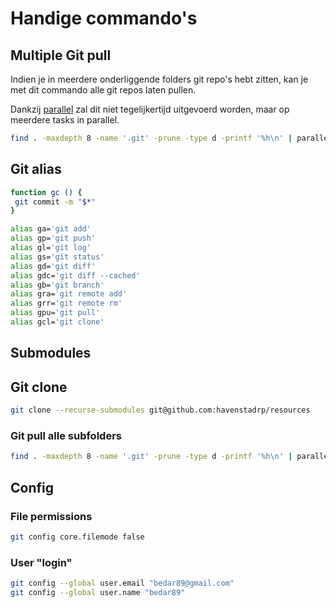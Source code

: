 # Handige commando's

## Multiple Git pull

Indien je in meerdere onderliggende folders git repo's hebt zitten, kan je met dit commando alle git repos laten pullen.

Dankzij [parallel](../../../operating_systems/linux/ubuntu/parallel.md) zal dit niet tegelijkertijd uitgevoerd worden, maar op meerdere tasks in parallel.

```bash
find . -maxdepth 8 -name '.git' -prune -type d -printf '%h\n' | parallel --eta 'echo {} && git -C {} pull'
```

## Git alias

```bash
function gc () {
 git commit -m "$*"
}

alias ga='git add'
alias gp='git push'
alias gl='git log'
alias gs='git status'
alias gd='git diff'
alias gdc='git diff --cached'
alias gb='git branch'
alias gra='git remote add'
alias grr='git remote rm'
alias gpu='git pull'
alias gcl='git clone'
```

## Submodules

## Git clone

```bash
git clone --recurse-submodules git@github.com:havenstadrp/resources
```

### Git pull alle subfolders

```bash
find . -maxdepth 8 -name '.git' -prune -type d -printf '%h\n' | parallel --eta 'echo {} && git -C {} pull'
```

## Config

### File permissions

```bash
git config core.filemode false

```

### User "login"

```bash
git config --global user.email "bedar89@gmail.com"
git config --global user.name "bedar89"
```
